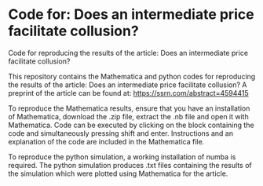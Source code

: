 # Code for: Does an intermediate price facilitate collusion?
Code for reproducing the results of the article: Does an intermediate price facilitate collusion?

This repository contains the Mathematica and python codes for reproducing the results of the article: Does an intermediate price facilitate collusion? A preprint of the article can be found at: https://ssrn.com/abstract=4594415

To reproduce the Mathematica results, ensure that you have an installation of Mathematica, download the .zip file, extract the .nb file and open it with Mathematica. Code can be executed by clicking on the block containing the code and simultaneously pressing shift and enter. Instructions and an explanation of the code are included in the Mathematica file. 

To reproduce the python simulation, a working installation of numba is required. The python simulation produces .txt files containing the results of the simulation which were plotted using Mathematica for the article. 
